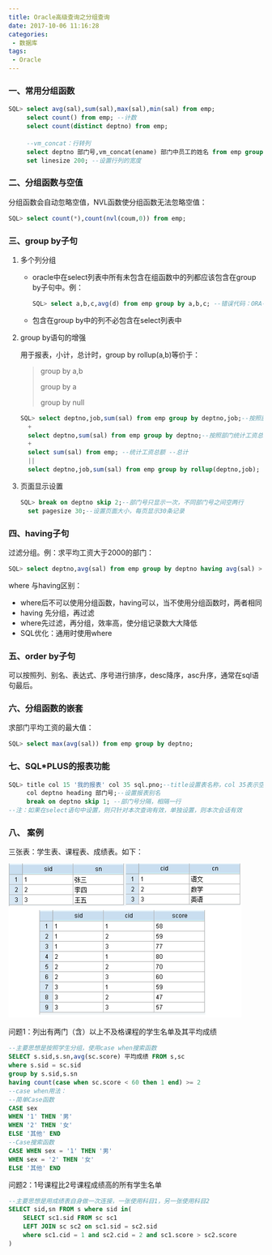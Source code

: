 ```yaml
---
title: Oracle高级查询之分组查询
date: 2017-10-06 11:16:28
categories: 
 - 数据库
tags:
 - Oracle
---
```


### 一、常用分组函数

~~~sql
SQL> select avg(sal),sum(sal),max(sal),min(sal) from emp;
	 select count() from emp; --计数
	 select count(distinct deptno) from emp;

	 --vm_concat：行转列
	 select deptno 部门号,vm_concat(ename) 部门中员工的姓名 from emp group by deptno;
	 set linesize 200; --设置行列的宽度
~~~

<!-- more -->

### 二、分组函数与空值

分组函数会自动忽略空值，NVL函数使分组函数无法忽略空值：

~~~sql
SQL> select count(*),count(nvl(coum,0)) from emp;
~~~

### 三、group by子句

1. 多个列分组

   - oracle中在select列表中所有未包含在组函数中的列都应该包含在group by子句中。例：

     ~~~sql
     SQL> select a,b,c,avg(d) from emp group by a,b,c; --错误代码：ORA-00937
     ~~~

   - 包含在group by中的列不必包含在select列表中

2. group by语句的增强

   用于报表，小计，总计时，group by  rollup(a,b)等价于：

   > group by a,b
   >
   > group by a
   >
   > group by null

   ~~~sql
   SQL> select deptno,job,sum(sal) from emp group by deptno,job;--按照部门，职位统计工资总额
   	 +
   	 select deptno,sum(sal) from emp group by deptno;--按照部门统计工资总额 --小计
   	 +
   	 select sum(sal) from emp; --统计工资总额 --总计
   	 ||
   	 select deptno,job,sum(sal) from emp group by rollup(deptno,job);
   ~~~

3. 页面显示设置

   ~~~sql
   SQL> break on deptno skip 2;--部门号只显示一次，不同部门号之间空两行
   	 set pagesize 30;--设置页面大小，每页显示30条记录
   ~~~

### 四、having子句

过滤分组。例：求平均工资大于2000的部门：

~~~sql
SQL> select deptno,avg(sal) from emp group by deptno having avg(sal) > 2000;
~~~

where 与having区别：

- where后不可以使用分组函数，having可以，当不使用分组函数时，两者相同
- having 先分组，再过滤
- where先过滤，再分组，效率高，使分组记录数大大降低
- SQL优化：通用时使用where

### 五、order by子句

可以按照列、别名、表达式、序号进行排序，desc降序，asc升序，通常在sql语句最后。

### 六、分组函数的嵌套

求部门平均工资的最大值：

~~~sql
SQL> select max(avg(sal)) from emp group by deptno;
~~~

### 七、SQL*PLUS的报表功能

~~~sql
SQL> title col 15 '我的报表' col 35 sql.pno;--title设置表名称，col 35表示空35个列，sql.pno表示报表页码
	 col deptno heading 部门号;--设置报表别名
	 break on deptno skip 1; --部门号分隔，相隔一行
--注：如果在select语句中设置，则只针对本次查询有效，单独设置，则本次会话有效
~~~
### 八、 案例

三张表：学生表、课程表、成绩表。如下：

![](sql-groupby/sql.png)

问题1：列出有两门（含）以上不及格课程的学生名单及其平均成绩

~~~sql
--主要思想是按照学生分组，使用case when搜索函数
SELECT s.sid,s.sn,avg(sc.score) 平均成绩 FROM s,sc 
where s.sid = sc.sid 
group by s.sid,s.sn 
having count(case when sc.score < 60 then 1 end) >= 2
--case when用法：
--简单Case函数
CASE sex
WHEN '1' THEN '男'
WHEN '2' THEN '女'
ELSE '其他' END
--Case搜索函数
CASE WHEN sex = '1' THEN '男'
WHEN sex = '2' THEN '女'
ELSE '其他' END
~~~

问题2：1号课程比2号课程成绩高的所有学生名单

~~~sql
--主要思想是用成绩表自身做一次连接，一张使用科目1，另一张使用科目2
SELECT sid,sn FROM s where sid in(
	SELECT sc1.sid FROM sc sc1
	LEFT JOIN sc sc2 on sc1.sid = sc2.sid 
	where sc1.cid = 1 and sc2.cid = 2 and sc1.score > sc2.score
)
~~~

